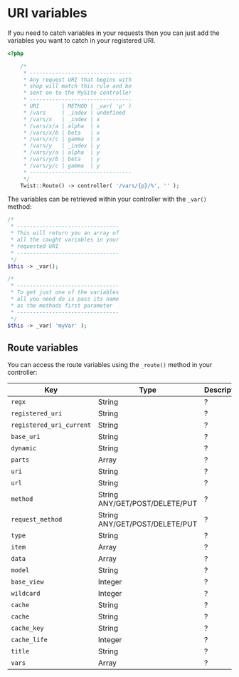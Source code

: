 # URI variables

If you need to catch variables in your requests then you can just add the variables you want to catch in your registered URI.

```php
<?php

    /*
     * --------------------------------
     * Any request URI that begins with
     * shop will match this rule and be
     * sent on to the MySite controller
     * --------------------------------
     * URI       | METHOD | _var( 'p' )
     * /vars     | _index | undefined
     * /vars/x   | _index | x
     * /vars/x/a | alpha  | x
     * /vars/x/b | beta   | x
     * /vars/x/c | gamma  | x
     * /vars/y   | _index | y
     * /vars/y/a | alpha  | y
     * /vars/y/b | beta   | y
     * /vars/y/c | gamma  | y
     * --------------------------------
     */
    Twist::Route() -> controller( '/vars/{p}/%', '' );
```

The variables can be retrieved within your controller with the `_var()` method:

```php
/*
 * --------------------------------
 * This will return you an array of
 * all the caught variables in your
 * requested URI
 * --------------------------------
 */
$this -> _var();

/*
 * --------------------------------
 * To get just one of the variables
 * all you need do is pass its name
 * as the methods first parameter
 * --------------------------------
 */
$this -> _var( 'myVar' );
```

## Route variables

You can access the route variables using the `_route()` method in your controller:

| Key                      | Type                           | Description | Example |
| ------------------------ | ------------------------------ | ----------- | ------- |
| `regx`                   | String                         | ? | ? |
| `registered_uri`         | String                         | ? | ? |
| `registered_uri_current` | String                         | ? | ? |
| `base_uri`               | String                         | ? | ? |
| `dynamic`                | String                         | ? | ? |
| `parts`                  | Array                          | ? | ? |
| `uri`                    | String                         | ? | ? |
| `url`                    | String                         | ? | ? |
| `method`                 | String ANY/GET/POST/DELETE/PUT | ? | `'ANY'` |
| `request_method`         | String ANY/GET/POST/DELETE/PUT | ? | `'GET'` |
| `type`                   | String                         | ? | `'controller'` |
| `item`                   | Array                          | ? | ? |
| `data`                   | Array                          | ? | ? |
| `model`                  | String                         | ? | ? |
| `base_view`              | Integer                        | ? | ? |
| `wildcard`               | Integer                        | ? | ? |
| `cache`                  | String                         | ? | ? |
| `cache`                  | String                         | ? | ? |
| `cache_key`              | String                         | ? | ? |
| `cache_life`             | Integer                        | ? | ? |
| `title`                  | String                         | ? | ? |
| `vars`                   | Array                          | ? | ? |